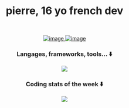 <h1 align="center">pierre, 16 yo french dev</h1>
<br>

<p align="center">
  <a href="https://github.com/Piarre">
    <img alt="image" src="https://github-readme-stats.vercel.app/api?username=Piarre&theme=tokyonight&show_icons=true&hide_border=true&count_private=true&include_all_commits=true" />
  </a>
  <a href="https://github.com/Piarre">
    <img alt="image" src="https://github-readme-stats.vercel.app/api/top-langs/?username=Piarre&langs_count=8&theme=tokyonight&hide_border=true&layout=compact"/>
  </a>
</p>

<h3 align="center">Langages, frameworks, tools... ⬇️</h3>
<p align="center">
  <a href="https://skillicons.dev">
    <img src="https://skillicons.dev/icons?i=ts,js,go,powershell,swift,java,py,spring,vite,react,nextjs,tailwind,nodejs,vscode,visualstudio,ae,idea,github,git,discord,bots,docker,electron,express,prisma,mongodb,mysql,firebase,postman&perline=8" />
  </a>
</p>

<h3 align="center">Coding stats of the week ⬇️</h3>
<p align="center">
  <a>
    <img src="https://github-readme-stats.vercel.app/api/wakatime?username=Piarre_&hide=TEXT,TOML,XML,&title_color=FFF&theme=tokyonight&hide_border=true">
  </a>
</p>
